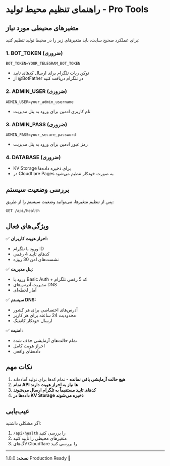 # راهنمای تنظیم محیط تولید - Pro Tools

## متغیرهای محیطی مورد نیاز

برای عملکرد صحیح سایت، باید متغیرهای زیر را در محیط تولید تنظیم کنید:

### 1. BOT_TOKEN (ضروری)
```
BOT_TOKEN=YOUR_TELEGRAM_BOT_TOKEN
```
- توکن ربات تلگرام برای ارسال کدهای تایید
- از @BotFather در تلگرام دریافت کنید

### 2. ADMIN_USER (ضروری)
```
ADMIN_USER=your_admin_username
```
- نام کاربری ادمین برای ورود به پنل مدیریت

### 3. ADMIN_PASS (ضروری)
```
ADMIN_PASS=your_secure_password
```
- رمز عبور ادمین برای ورود به پنل مدیریت

### 4. DATABASE (ضروری)
- KV Storage برای ذخیره داده‌ها
- در Cloudflare Pages به صورت خودکار تنظیم می‌شود

## بررسی وضعیت سیستم

پس از تنظیم متغیرها، می‌توانید وضعیت سیستم را از طریق:
```
GET /api/health
```

## ویژگی‌های فعال

✅ **احراز هویت کاربران:**
- ورود با تلگرام ID
- کدهای تایید 4 رقمی
- نشست‌های امن 30 روزه

✅ **پنل مدیریت:**
- ورود با Basic Auth + کد 5 رقمی تلگرام
- مدیریت آدرس‌های DNS
- آمار لحظه‌ای

✅ **سیستم DNS:**
- آدرس‌های اختصاصی برای هر کشور
- محدودیت 24 ساعته برای هر کاربر
- ارسال خودکار کانفیگ

✅ **امنیت:**
- تمام حالت‌های آزمایشی حذف شده
- احراز هویت کامل
- داده‌های واقعی

## نکات مهم

1. **هیچ حالت آزمایشی باقی نمانده** - تمام کدها برای تولید آماده‌اند
2. **تمام API ها نیاز به احراز هویت دارند**
3. **کدهای تایید مستقیماً به تلگرام ارسال می‌شوند**
4. **داده‌ها در KV Storage ذخیره می‌شوند**

## عیب‌یابی

اگر مشکلی داشتید:
1. `/api/health` را بررسی کنید
2. متغیرهای محیطی را تأیید کنید  
3. لاگ‌های Cloudflare را بررسی کنید

---
**نسخه:** 1.0.0 Production Ready 🚀
